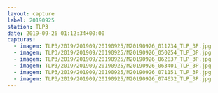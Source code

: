 ```yaml
---
layout: capture
label: 20190925
station: TLP3
date: 2019-09-26 01:12:34+00:00
capturas:
  - imagem: TLP3/2019/201909/20190925/M20190926_011234_TLP_3P.jpg
  - imagem: TLP3/2019/201909/20190925/M20190926_050254_TLP_3P.jpg
  - imagem: TLP3/2019/201909/20190925/M20190926_062837_TLP_3P.jpg
  - imagem: TLP3/2019/201909/20190925/M20190926_063401_TLP_3P.jpg
  - imagem: TLP3/2019/201909/20190925/M20190926_071151_TLP_3P.jpg
  - imagem: TLP3/2019/201909/20190925/M20190926_074632_TLP_3P.jpg
---
```


